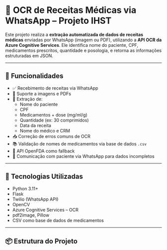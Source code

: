 # 🤖 OCR de Receitas Médicas via WhatsApp – Projeto IHST

Este projeto realiza a **extração automatizada de dados de receitas médicas** enviadas por WhatsApp (imagem ou PDF), utilizando a **API OCR da Azure Cognitive Services**. Ele identifica nome do paciente, CPF, medicamentos prescritos, quantidade e posologia, e retorna as informações estruturadas em JSON.

---

## 🚀 Funcionalidades

- ✅ Recebimento de receitas via WhatsApp
- 📸 Suporte a imagens e PDFs
- 🔎 Extração de:
  - Nome do paciente
  - CPF
  - Medicamentos + dose (mg/ml/g)
  - Quantidade (ex: 30 comprimidos)
  - Data da receita
  - Nome do médico e CRM
- 📥 Correção de erros comuns de OCR
- 📚 Validação de nomes de medicamentos via base de dados `.csv`
- 📡 API OpenFDA como fallback
- 🤖 Comunicação com paciente via WhatsApp para dados incompletos

---

## 🧰 Tecnologias Utilizadas

- Python 3.11+
- Flask
- Twilio (WhatsApp API)
- OpenCV
- Azure Cognitive Services – OCR
- pdf2image, Pillow
- CSV como base de dados de medicamentos

---

## 📦 Estrutura do Projeto


